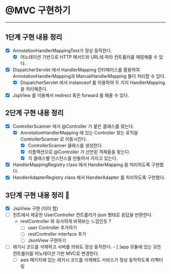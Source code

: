 # @MVC 구현하기

---

## 1단계 구현 내용 정리

- [x] AnnotationHandlerMappingTest가 정상 동작한다.
    - [x] 어노테이션 기반으로 HTTP 메서드와 URL에 따라 컨트롤러를 매핑해줄 수 있다.
- [x] DispatcherServlet 에서 HandlerMapping 인터페이스를 활용하여 AnnotationHandlerMapping과 ManualHandlerMapping 둘다 처리할 수 있다.
    - [x] DispatcherServlet 에서 instanceof 를 이용하여 두 가지 HandlerMapping 을 처리해준다.
- [x] JspView 를 이용해서 redirect 혹은 forward 를 해줄 수 있다.

## 2단계 구현 내용 정리

- [x] ControllerScanner 에서 @Controller 가 붙은 클래스를 찾는다.
    - [x] AnnotationHandlerMapping 에 있는 Controller 찾는 로직을 ControllerScanner 로 이동시킨다.
        - [x] ControllerScanner 클래스를 생성한다.
        - [x] 리플랙션으로 @Controller 가 선언된 객체들을 찾는다.
        - [x] 각 클래스별 인스턴스를 만들어서 가지고 있는다.
- [x] HandlerMappingRegistry class 에서 HandlerMapping 을 처리하도록 구현했다.
- [x] HandlerAdapterRegistry class 에서 HandlerAdapter 를 처리하도록 구현했다.

## 3단계 구현 내용 정리 👻

- [x] JspView 구현 (이미 함)
- [ ] 힌트에서 제공한 UserController 컨트롤러가 json 형태로 응답을 반환한다.
    - restController 와 유사하게 바꿔보는 느낌인듯 ?
        - [ ] user Controller 추가하기
        - [ ] restController interface 추가
        - [ ] JsonView 구현하기
- [ ] 레거시 코드를 삭제하고 서버를 띄워도 정상 동작한다. - [ ]app 모듈에 있는 모든 컨트롤러를 어노테이션 기반 MVC로 변경한다.
    - [ ] asis 패키지에 있는 레거시 코드를 삭제해도 서비스가 정상 동작하도록 리팩터링
